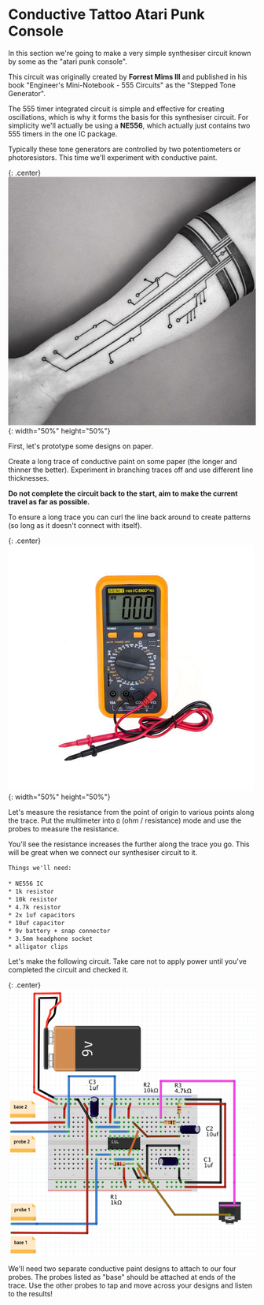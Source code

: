 # Conductive Tattoo Atari Punk Console

In this section we're going to make a very simple synthesiser circuit known by some as the "atari punk console". 

This circuit was originally created by **Forrest Mims III** and published in his book "Engineer's Mini-Notebook - 555 Circuits" as the "Stepped Tone Generator". 

The 555 timer integrated circuit is simple and effective for creating oscillations, which is why it forms the basis for this synthesiser circuit. For simplicity we'll actually be using a **NE556**, which actually just contains two 555 timers in the one IC package.

Typically these tone generators are controlled by two potentiometers or photoresistors. This time we'll experiment with conductive paint.


{: .center}
![](/assets/basics/circuittattoo.jpg){: width="50%" height="50%"}



First, let's prototype some designs on paper.

Create a long trace of conductive paint on some paper (the longer and thinner the better). Experiment in branching traces off and use different line thicknesses. 

**Do not complete the circuit back to the start, aim to make the current travel as far as possible.**

To ensure a long trace you can curl the line back around to create patterns (so long as it doesn't connect with itself).

{: .center}
![](/assets/basics/multimeter.jpeg){: width="50%" height="50%"}

Let's measure the resistance from the point of origin to various points along the trace. Put the multimeter into ```Ω``` (ohm / resistance) mode and use the probes to measure the resistance.

You'll see the resistance increases the further along the trace you go. This will be great when we connect our synthesiser circuit to it.

```
Things we'll need:

* NE556 IC
* 1k resistor
* 10k resistor
* 4.7k resistor
* 2x 1uf capacitors
* 10uf capacitor
* 9v battery + snap connector
* 3.5mm headphone socket
* alligator clips
```


Let's make the following circuit. Take care not to apply power until you've completed the circuit and checked it.

{: .center}
![](/assets/basics/APC556.png)

We'll need two separate conductive paint designs to attach to our four probes. The probes listed as "base" should be attached at ends of the trace. Use the other probes to tap and move across your designs and listen to the results!
